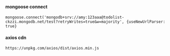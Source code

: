 #### mongoose connect
```
mongoose.connect('mongodb+srv://amy:123aaa@todolist-ckzzi.mongodb.net/test?retryWrites=true&w=majority', {useNewUrlParser: true}
```

#### axios cdn
```
https://unpkg.com/axios/dist/axios.min.js
``` 